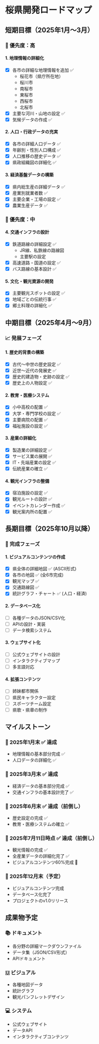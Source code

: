 # 桜県開発ロードマップ

## 短期目標（2025年1月～3月）

### 🎯 優先度：高

#### 1. 地理情報の詳細化
- [x] 各市の詳細な地理情報を追加 ✅
  - 桜花市（県庁所在地）
  - 桜川市
  - 南桜市
  - 東桜市
  - 西桜市
  - 北桜市
- [x] 主要な河川・山地の設定 ✅
- [x] 気候データの作成 ✅

#### 2. 人口・行政データの充実
- [x] 各市の詳細人口データ ✅
- [x] 年齢別・性別人口構成 ✅
- [x] 人口推移の歴史データ ✅
- [x] 県政組織図の詳細化 ✅

#### 3. 経済基盤データの構築
- [x] 県内総生産の詳細データ ✅
- [x] 産業別就業者数 ✅
- [x] 主要企業・工場の設定 ✅
- [x] 農業生産データ ✅

### 🎯 優先度：中

#### 4. 交通インフラの設計
- [x] 鉄道路線の詳細設定 ✅
  - JR線、私鉄線の路線図
  - 主要駅の設定
- [x] 高速道路・国道の設定 ✅
- [x] バス路線の基本設計 ✅

#### 5. 文化・観光資源の開発
- [x] 主要観光スポットの設定 ✅
- [x] 地域ごとの伝統行事 ✅
- [x] 郷土料理の詳細化 ✅

## 中期目標（2025年4月～9月）

### 📈 発展フェーズ

#### 1. 歴史的背景の構築
- [x] 古代～中世の歴史設定 ✅
- [x] 近世～近代の発展史 ✅
- [x] 歴史的建造物・史跡の設定 ✅
- [x] 歴史上の人物設定 ✅

#### 2. 教育・医療システム
- [x] 小中高校の配置 ✅
- [x] 大学・専門学校の設定 ✅
- [x] 主要病院の配置 ✅
- [x] 福祉施設の設定 ✅

#### 3. 産業の詳細化
- [x] 製造業の詳細設定 ✅
- [x] サービス業の展開 ✅
- [x] IT・先端産業の設定 ✅
- [x] 伝統産業の確立 ✅

#### 4. 観光インフラの整備
- [x] 宿泊施設の設定 ✅
- [x] 観光ルートの設計 ✅
- [x] イベントカレンダー作成 ✅
- [x] 観光案内所の配置 ✅

## 長期目標（2025年10月以降）

### 🌟 完成フェーズ

#### 1. ビジュアルコンテンツの作成
- [x] 県全体の詳細地図 ✅ (ASCII形式)
- [x] 各市の地図 ✅ (全6市完成)
- [x] 観光マップ ✅
- [x] 交通路線図 ✅
- [x] 統計グラフ・チャート ✅ (人口・経済)

#### 2. データベース化
- [ ] 各種データのJSON/CSV化
- [ ] APIの設計・実装
- [ ] データ検索システム

#### 3. ウェブサイト化
- [ ] 公式ウェブサイトの設計
- [ ] インタラクティブマップ
- [ ] 多言語対応

#### 4. 拡張コンテンツ
- [ ] 姉妹都市関係
- [ ] 県民キャラクター設定
- [ ] スポーツチーム設定
- [ ] 県歌・県章の制作

## マイルストーン

### 🔶 2025年1月末 ✅ 達成
- 地理情報の基本部分完成 ✅
- 人口データの詳細化 ✅

### 🔶 2025年3月末 ✅ 達成
- 経済データの基本部分完成 ✅
- 交通インフラの基本設計完了 ✅

### 🔶 2025年6月末 ✅ 達成（前倒し）
- 歴史設定の完成 ✅
- 教育・医療システムの確立 ✅

### 🔶 2025年7月11日時点 ✅ 達成（前倒し）
- 観光情報の完成 ✅
- 全産業データの詳細化完了 ✅
- ビジュアルコンテンツ60%完成 🔄

### 🔶 2025年12月末（予定）
- ビジュアルコンテンツ完成
- データベース化完了
- プロジェクトのv1.0リリース

## 成果物予定

### 📚 ドキュメント
- 各分野の詳細マークダウンファイル
- データ集（JSON/CSV形式）
- APIドキュメント

### 🇺️ ビジュアル
- 各種地図データ
- 統計グラフ
- 観光パンフレットデザイン

### 💻 システム
- 公式ウェブサイト
- データAPI
- インタラクティブコンテンツ